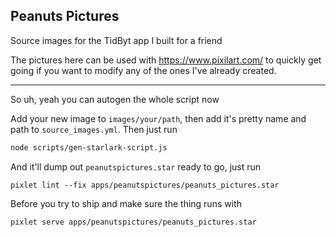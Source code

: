 ## Peanuts Pictures

Source images for the TidByt app I built for a friend

The pictures here can be used with https://www.pixilart.com/ to quickly get going if you want
to modify any of the ones I've already created.

-----

So uh, yeah you can autogen the whole script now

Add your new image to `images/your/path`, then add it's pretty name and path to `source_images.yml`.
Then just run

```bash
node scripts/gen-starlark-script.js
```

And it'll dump out `peanutspictures.star` ready to go, just run

```
pixlet lint --fix apps/peanutspictures/peanuts_pictures.star
```

Before you try to ship and make sure the thing runs with

```
pixlet serve apps/peanutspictures/peanuts_pictures.star
```